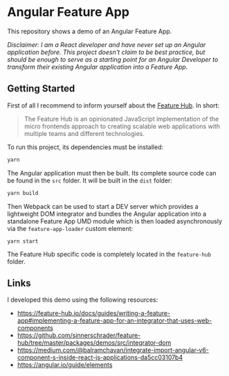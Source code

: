 # Angular Feature App

This repository shows a demo of an Angular Feature App.

_Disclaimer: I am a React developer and have never set up an Angular application
before. This project doesn't claim to be best practice, but should be enough to
serve as a starting point for an Angular Developer to transform their existing
Angular application into a Feature App._

## Getting Started

First of all I recommend to inform yourself about the
[Feature Hub](https://feature-hub.io/). In short:

> The Feature Hub is an opinionated JavaScript implementation of the micro
> frontends approach to creating scalable web applications with multiple teams
> and different technologies.

To run this project, its dependencies must be installed:

```sh
yarn
```

The Angular application must then be built. Its complete source code can be
found in the `src` folder. It will be built in the `dist` folder:

```sh
yarn build
```

Then Webpack can be used to start a DEV server which provides a lightweight DOM
integrator and bundles the Angular application into a standalone Feature App UMD
module which is then loaded asynchronously via the `feature-app-loader` custom
element:

```
yarn start
```

The Feature Hub specific code is completely located in the `feature-hub` folder.

## Links

I developed this demo using the following resources:

- https://feature-hub.io/docs/guides/writing-a-feature-app#implementing-a-feature-app-for-an-integrator-that-uses-web-components
- https://github.com/sinnerschrader/feature-hub/tree/master/packages/demos/src/integrator-dom
- https://medium.com/@balramchavan/integrate-import-angular-v6-component-s-inside-react-js-applications-da5cc03107b4
- https://angular.io/guide/elements
